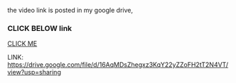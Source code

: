 the video link is posted in my google drive,
### **CLICK BELOW link**

[CLICK ME](https://drive.google.com/file/d/16AqMDsZhegxz3KqY22yZZoFH2tT2N4VT/view?usp=sharing)

LINK:  https://drive.google.com/file/d/16AqMDsZhegxz3KqY22yZZoFH2tT2N4VT/view?usp=sharing
